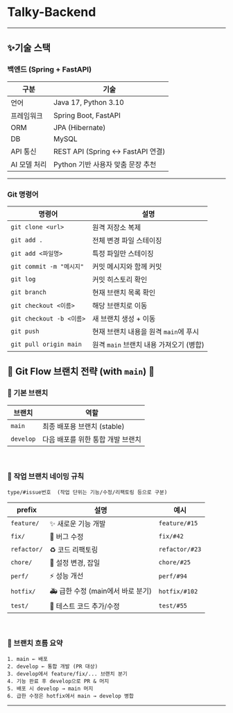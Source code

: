 # Talky-Backend

---
## ✨기술 스택

### 백엔드 (Spring + FastAPI)
| 구분 | 기술 |
|------|------|
| 언어 | Java 17, Python 3.10 |
| 프레임워크 | Spring Boot, FastAPI |
| ORM | JPA (Hibernate) |
| DB | MySQL |
| API 통신 | REST API (Spring ↔ FastAPI 연결) |
| AI 모델 처리 | Python 기반 사용자 맞춤 문장 추천 |

---

### Git 명령어

| 명령어 | 설명 |
| --- | --- |
| `git clone <url>` | 원격 저장소 복제 |
| `git add .` | 전체 변경 파일 스테이징 |
| `git add <파일명>` | 특정 파일만 스테이징 |
| `git commit -m "메시지"` | 커밋 메시지와 함께 커밋 |
| `git log` | 커밋 히스토리 확인 |
| `git branch` | 현재 브랜치 목록 확인 |
| `git checkout <이름>` | 해당 브랜치로 이동 |
| `git checkout -b <이름>` | 새 브랜치 생성 + 이동 |
| `git push` | 현재 브랜치 내용을 원격 `main`에 푸시 |
| `git pull origin main` | 원격 `main` 브랜치 내용 가져오기 (병합) |

## 🌿 Git Flow 브랜치 전략 (with `main`) 🌿


### 🌴 기본 브랜치
| 브랜치 | 역할 |
|--------|------|
| `main`     | 최종 배포용 브랜치 (stable) |
| `develop`  | 다음 배포를 위한 통합 개발 브랜치 |

<br>

### 🌱 **작업 브랜치 네이밍 규칙**

```
type/#issue번호  (작업 단위는 기능/수정/리팩토링 등으로 구분)
``` 


| prefix       | 설명                         | 예시                              |
|--------------|------------------------------|-----------------------------------|
| `feature/`   | ✨ 새로운 기능 개발             | `feature/#15`           |
| `fix/`       | 🐛 버그 수정                    | `fix/#42`     |
| `refactor/`  | ♻️ 코드 리팩토링                | `refactor/#23`       |
| `chore/`     | 🔧 설정 변경, 잡일              | `chore/#25`        |
| `perf/`      | ⚡ 성능 개선                    | `perf/#94`        |
| `hotfix/`    | 🚑 급한 수정 (main에서 바로 분기) | `hotfix/#102`          |
| `test/`      | 🧪 테스트 코드 추가/수정        | `test/#55`    |

<br>

### 🚀 브랜치 흐름 요약

```text
1. main ← 배포
2. develop ← 통합 개발 (PR 대상)
3. develop에서 feature/fix/... 브랜치 분기
4. 기능 완료 후 develop으로 PR & 머지
5. 배포 시 develop → main 머지
6. 급한 수정은 hotfix에서 main → develop 병합
```

---
